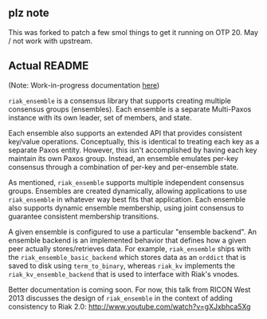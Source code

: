 ## plz note

This was forked to patch a few smol things to get it running on OTP 20.
May / not work with upstream. 

## Actual README

(Note: Work-in-progress documentation [here](https://github.com/basho/riak_ensemble/blob/develop/doc/Readme.md))

`riak_ensemble` is a consensus library that supports creating multiple
consensus groups (ensembles). Each ensemble is a separate Multi-Paxos
instance with its own leader, set of members, and state.

Each ensemble also supports an extended API that provides consistent
key/value operations. Conceptually, this is identical to treating each
key as a separate Paxos entity. However, this isn't accomplished by
having each key maintain its own Paxos group. Instead, an ensemble
emulates per-key consensus through a combination of per-key and
per-ensemble state.

As mentioned, `riak_ensemble` supports multiple independent consensus
groups. Ensembles are created dynamically, allowing applications to
use `riak_ensemble` in whatever way best fits that
application. Each ensemble also supports dynamic ensemble membership,
using joint consensus to guarantee consistent membership transitions.

A given ensemble is configured to use a particular "ensemble backend".
An ensemble backend is an implemented behavior that defines how a given
peer actually stores/retrieves data. For example, `riak_ensemble`
ships with the `riak_ensemble_basic_backend` which stores data as an
`orddict` that is saved to disk using `term_to_binary`, whereas
`riak_kv` implements the `riak_kv_ensemble_backend` that is used to
interface with Riak's vnodes.

Better documentation is coming soon. For now, this talk from RICON
West 2013 discusses the design of `riak_ensemble` in the context of
adding consistency to Riak 2.0:
http://www.youtube.com/watch?v=gXJxbhca5Xg

